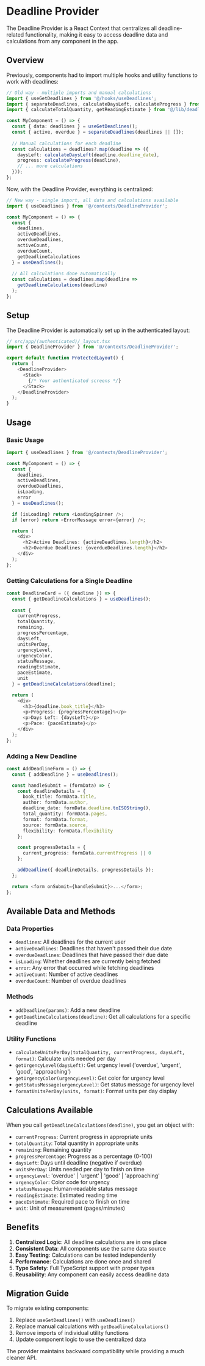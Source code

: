 # Deadline Provider

The Deadline Provider is a React Context that centralizes all deadline-related functionality, making it easy to access deadline data and calculations from any component in the app.

## Overview

Previously, components had to import multiple hooks and utility functions to work with deadlines:

```typescript
// Old way - multiple imports and manual calculations
import { useGetDeadlines } from '@/hooks/useDeadlines';
import { separateDeadlines, calculateDaysLeft, calculateProgress } from '@/lib/deadlineUtils';
import { calculateTotalQuantity, getReadingEstimate } from '@/lib/deadlineCalculations';

const MyComponent = () => {
  const { data: deadlines } = useGetDeadlines();
  const { active, overdue } = separateDeadlines(deadlines || []);
  
  // Manual calculations for each deadline
  const calculations = deadlines?.map(deadline => ({
    daysLeft: calculateDaysLeft(deadline.deadline_date),
    progress: calculateProgress(deadline),
    // ... more calculations
  }));
};
```

Now, with the Deadline Provider, everything is centralized:

```typescript
// New way - single import, all data and calculations available
import { useDeadlines } from '@/contexts/DeadlineProvider';

const MyComponent = () => {
  const { 
    deadlines, 
    activeDeadlines, 
    overdueDeadlines, 
    activeCount, 
    overdueCount,
    getDeadlineCalculations 
  } = useDeadlines();
  
  // All calculations done automatically
  const calculations = deadlines.map(deadline => 
    getDeadlineCalculations(deadline)
  );
};
```

## Setup

The Deadline Provider is automatically set up in the authenticated layout:

```typescript
// src/app/(authenticated)/_layout.tsx
import { DeadlineProvider } from '@/contexts/DeadlineProvider';

export default function ProtectedLayout() {
  return (
    <DeadlineProvider>
      <Stack>
        {/* Your authenticated screens */}
      </Stack>
    </DeadlineProvider>
  );
}
```

## Usage

### Basic Usage

```typescript
import { useDeadlines } from '@/contexts/DeadlineProvider';

const MyComponent = () => {
  const { 
    deadlines, 
    activeDeadlines, 
    overdueDeadlines, 
    isLoading, 
    error 
  } = useDeadlines();

  if (isLoading) return <LoadingSpinner />;
  if (error) return <ErrorMessage error={error} />;

  return (
    <div>
      <h2>Active Deadlines: {activeDeadlines.length}</h2>
      <h2>Overdue Deadlines: {overdueDeadlines.length}</h2>
    </div>
  );
};
```

### Getting Calculations for a Single Deadline

```typescript
const DeadlineCard = ({ deadline }) => {
  const { getDeadlineCalculations } = useDeadlines();
  
  const {
    currentProgress,
    totalQuantity,
    remaining,
    progressPercentage,
    daysLeft,
    unitsPerDay,
    urgencyLevel,
    urgencyColor,
    statusMessage,
    readingEstimate,
    paceEstimate,
    unit
  } = getDeadlineCalculations(deadline);

  return (
    <div>
      <h3>{deadline.book_title}</h3>
      <p>Progress: {progressPercentage}%</p>
      <p>Days Left: {daysLeft}</p>
      <p>Pace: {paceEstimate}</p>
    </div>
  );
};
```

### Adding a New Deadline

```typescript
const AddDeadlineForm = () => {
  const { addDeadline } = useDeadlines();

  const handleSubmit = (formData) => {
    const deadlineDetails = {
      book_title: formData.title,
      author: formData.author,
      deadline_date: formData.deadline.toISOString(),
      total_quantity: formData.pages,
      format: formData.format,
      source: formData.source,
      flexibility: formData.flexibility
    };

    const progressDetails = {
      current_progress: formData.currentProgress || 0
    };

    addDeadline({ deadlineDetails, progressDetails });
  };

  return <form onSubmit={handleSubmit}>...</form>;
};
```

## Available Data and Methods

### Data Properties

- `deadlines`: All deadlines for the current user
- `activeDeadlines`: Deadlines that haven't passed their due date
- `overdueDeadlines`: Deadlines that have passed their due date
- `isLoading`: Whether deadlines are currently being fetched
- `error`: Any error that occurred while fetching deadlines
- `activeCount`: Number of active deadlines
- `overdueCount`: Number of overdue deadlines

### Methods

- `addDeadline(params)`: Add a new deadline
- `getDeadlineCalculations(deadline)`: Get all calculations for a specific deadline

### Utility Functions

- `calculateUnitsPerDay(totalQuantity, currentProgress, daysLeft, format)`: Calculate units needed per day
- `getUrgencyLevel(daysLeft)`: Get urgency level ('overdue', 'urgent', 'good', 'approaching')
- `getUrgencyColor(urgencyLevel)`: Get color for urgency level
- `getStatusMessage(urgencyLevel)`: Get status message for urgency level
- `formatUnitsPerDay(units, format)`: Format units per day display

## Calculations Available

When you call `getDeadlineCalculations(deadline)`, you get an object with:

- `currentProgress`: Current progress in appropriate units
- `totalQuantity`: Total quantity in appropriate units
- `remaining`: Remaining quantity
- `progressPercentage`: Progress as a percentage (0-100)
- `daysLeft`: Days until deadline (negative if overdue)
- `unitsPerDay`: Units needed per day to finish on time
- `urgencyLevel`: 'overdue' | 'urgent' | 'good' | 'approaching'
- `urgencyColor`: Color code for urgency
- `statusMessage`: Human-readable status message
- `readingEstimate`: Estimated reading time
- `paceEstimate`: Required pace to finish on time
- `unit`: Unit of measurement (pages/minutes)

## Benefits

1. **Centralized Logic**: All deadline calculations are in one place
2. **Consistent Data**: All components use the same data source
3. **Easy Testing**: Calculations can be tested independently
4. **Performance**: Calculations are done once and shared
5. **Type Safety**: Full TypeScript support with proper types
6. **Reusability**: Any component can easily access deadline data

## Migration Guide

To migrate existing components:

1. Replace `useGetDeadlines()` with `useDeadlines()`
2. Replace manual calculations with `getDeadlineCalculations()`
3. Remove imports of individual utility functions
4. Update component logic to use the centralized data

The provider maintains backward compatibility while providing a much cleaner API. 